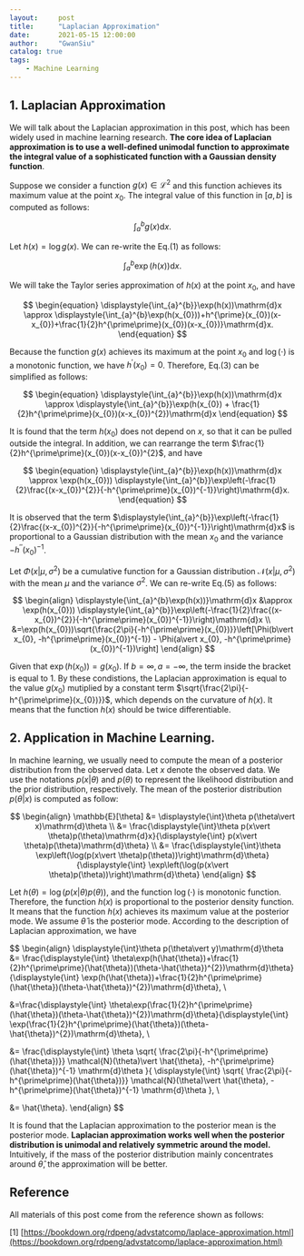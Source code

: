 ```yaml
---
layout:     post
title:      "Laplacian Approximation"
date:       2021-05-15 12:00:00
author:     "GwanSiu"
catalog: true
tags:
    - Machine Learning
---
```


## 1. Laplacian Approximation

We will talk about the Laplacian approximation in this post, which has been widely used in machine learning research. **The core idea of Laplacian approximation is to use a well-defined unimodal function to approximate the integral value of a sophisticated function with a Gaussian density function**.

Suppose we consider a function $g(x)\in \mathcal{L}^{2}$ and this function achieves its maximum value at the point $x_{0}$. The integral value of this function in $[a, b]$ is computed as follows:

$$
\begin{equation}
\displaystyle{\int_{a}^{b}}g(x)\mathrm{d}x.
\end{equation}
$$

Let $h(x)=\log g(x)$. We can re-write the Eq.(1) as follows:

$$
\begin{equation}
\displaystyle{\int_{a}^{b}\exp(h(x))}\mathrm{d}x.
\end{equation}
$$

We will take the Taylor series approximation of $h(x)$ at the point $x_{0}$, and have

$$
\begin{equation}
\displaystyle{\int_{a}^{b}}\exp(h(x))\mathrm{d}x \approx \displaystyle{\int_{a}^{b}\exp(h(x_{0}))+h^{\prime}(x_{0})(x-x_{0})+\frac{1}{2}h^{\prime\prime}(x_{0})(x-x_{0})}\mathrm{d}x.
\end{equation}
$$

Because the function $g(x)$ achieves its maximum at the point $x_{0}$ and $\log(\cdot)$ is a monotonic function, we have $h^{\prime}(x_{0})=0$. Therefore, Eq.(3) can be simplified as follows:

$$
\begin{equation}
\displaystyle{\int_{a}^{b}}\exp(h(x))\mathrm{d}x \approx \displaystyle{\int_{a}^{b}}\exp(h(x_{0}) + \frac{1}{2}h^{\prime\prime}(x_{0})(x-x_{0})^{2})\mathrm{d}x
\end{equation}
$$

It is found that the term $h(x_{0})$ does not depend on $x$, so that it can be pulled outside the integral. In addition, we can rearrange the term $\frac{1}{2}h^{\prime\prime}(x_{0})(x-x_{0})^{2}$, and have

$$
\begin{equation}
\displaystyle{\int_{a}^{b}}\exp(h(x))\mathrm{d}x \approx \exp(h(x_{0})) \displaystyle{\int_{a}^{b}}\exp\left(-\frac{1}{2}\frac{(x-x_{0})^{2}}{-h^{\prime\prime}(x_{0})^{-1}}\right)\mathrm{d}x.
\end{equation}
$$

It is observed that the term $\displaystyle{\int_{a}^{b}}\exp\left(-\frac{1}{2}\frac{(x-x_{0})^{2}}{-h^{\prime\prime}(x_{0})^{-1}}\right)\mathrm{d}x$ is proportional to a Gaussian distribution with the mean $x_{0}$ and the variance $-h^{\prime\prime}(x_{0})^{-1}$.

Let $\Phi(x\vert \mu, \sigma^{2})$ be a cumulative function for a Gaussian distribution $\mathcal{N}(x\vert \mu, \sigma^{2})$ with the mean $\mu$ and the variance $\sigma^{2}$. We can re-write Eq.(5) as follows:

$$
\begin{align}
\displaystyle{\int_{a}^{b}\exp(h(x))}\mathrm{d}x &\approx \exp(h(x_{0})) \displaystyle{\int_{a}^{b}}\exp\left(-\frac{1}{2}\frac{(x-x_{0})^{2}}{-h^{\prime\prime}(x_{0})^{-1}}\right)\mathrm{d}x \\
&=\exp(h(x_{0}))\sqrt{\frac{2\pi}{-h^{\prime\prime}(x_{0})}}\left[\Phi(b\vert x_{0}, -h^{\prime\prime}(x_{0})^{-1}) - \Phi(a\vert x_{0}, -h^{\prime\prime}(x_{0})^{-1})\right] 
\end{align}
$$

Given that $\exp(h(x_{0}))=g(x_{0})$. If $b=\infty, a=-\infty$, the term inside the bracket is equal to 1. By these condistions, the Laplacian approximation is equal to the value $g(x_{0})$ mutiplied by a constant term $\sqrt{\frac{2\pi}{-h^{\prime\prime}(x_{0})}}$, which depends on the curvature of $h(x)$. It means that the function $h(x)$ should be twice differentiable.

## 2. Application in Machine Learning.

In machine learning, we usually need to compute the mean of a posterior distribution from the observed data. Let $x$ denote the observed data. We use the notations $p(x\vert \theta)$ and $p(\theta)$ to represent the likelihood distribution and the prior distribution, respectively. The mean of the posterior distribution $p(\theta\vert x)$ is computed as follow:

$$
\begin{align}
\mathbb{E}[\theta] &= \displaystyle{\int}\theta p(\theta\vert x)\mathrm{d}\theta \\
&= \frac{\displaystyle{\int}\theta p(x\vert \theta)p(\theta)\mathrm{d}x}{\displaystyle{\int} p(x\vert \theta)p(\theta)\mathrm{d}\theta} \\
&= \frac{\displaystyle{\int}\theta \exp\left(\log(p(x\vert \theta)p(\theta))\right)\mathrm{d}\theta}{\displaystyle{\int} \exp\left(\log(p(x\vert \theta)p(\theta))\right)\mathrm{d}\theta}
\end{align}
$$

Let $h(\theta)=\log(p(x\vert \theta)p(\theta))$, and the function $\log(\cdot)$ is monotonic function. Therefore, the function $h(x)$ is proportional to the posterior density function. It means that the function $h(x)$ achieves its maximum value at the posterior mode. We assume $\hat{\theta}$ is the posterior mode. According to the description of Laplacian approximation, we have

$$
\begin{align}
\displaystyle{\int}\theta p(\theta\vert y)\mathrm{d}\theta &= \frac{\displaystyle{\int} \theta\exp(h(\hat{\theta})+\frac{1}{2}h^{\prime\prime}(\hat{\theta})(\theta-\hat{\theta})^{2})\mathrm{d}\theta}{\displaystyle{\int} \exp(h(\hat{\theta})+\frac{1}{2}h^{\prime\prime}(\hat{\theta})(\theta-\hat{\theta})^{2})\mathrm{d}\theta}, \\

&=\frac{\displaystyle{\int} \theta\exp(\frac{1}{2}h^{\prime\prime}(\hat{\theta})(\theta-\hat{\theta})^{2})\mathrm{d}\theta}{\displaystyle{\int} \exp(\frac{1}{2}h^{\prime\prime}(\hat{\theta})(\theta-\hat{\theta})^{2})\mathrm{d}\theta}, \\

&= \frac{\displaystyle{\int} \theta \sqrt{ \frac{2\pi}{-h^{\prime\prime}(\hat{\theta})}} \mathcal{N}(\theta)\vert \hat{\theta}, -h^{\prime\prime}(\hat{\theta})^{-1} \mathrm{d}\theta }{ \displaystyle{\int} \sqrt{ \frac{2\pi}{-h^{\prime\prime}(\hat{\theta})}} \mathcal{N}(\theta)\vert \hat{\theta}, -h^{\prime\prime}(\hat{\theta})^{-1} \mathrm{d}\theta }, \\

&= \hat{\theta}.
\end{align}
$$

It is found that the Laplacian approximation to the posterior mean is the posterior mode. **Laplacian approximation works well when the posterior distribution is unimodal and relatively symmetric around the model.** Intuitively, if the mass of the posterior distribution mainly concentrates around $\hat{\theta}$, the approximation will be better.


## Reference

All materials of this post come from the reference shown as follows:

[1] [https://bookdown.org/rdpeng/advstatcomp/laplace-approximation.html](https://bookdown.org/rdpeng/advstatcomp/laplace-approximation.html)




